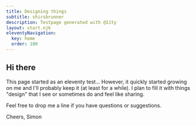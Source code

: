 ```yaml
---
title: Designing things
subtitle: shirsbrunner
description: Testpage generated with @11ty
layout: start.njk
eleventyNavigation:
  key: home
  order: 100
---
```


## Hi there
This page started as an eleventy test... However, it quickly started growing on me and I'll probably keep it (at least for a while). I plan to fill it with things "design" that I see or sometimes do and feel like sharing. 

Feel free to drop me a line if you have questions or suggestions. 

Cheers, Simon

